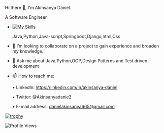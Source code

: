  Hi there 👋, I'm Akinsanya Daniel.
 
 
 A Software Engineer


-  [![My Skills](https://skillicons.dev/icons?i=java,python,html,css,js,postman,react,mysql,R)](https://skillicons.dev)

   Java,Python,Java-script,Springboot,Django,html,Css

- 👯 I’m looking to collaborate on a project to gain experience and broaden my knowledge.


- 💬 Ask me about Java,Python,OOP,Design Patterns and Test driven development


- 📫 How to reach me: 


  • LinkedIn: https://linkedin.com/in/akinsanya-daniel
  
  •  Twitter: @Akinsanyadanie2
  
  •  E-mail address: danielakinsanya665@gmail.com


[![trophy](https://github-profile-trophy.vercel.app/?username=dannyy2000&theme=nord)](https://github.com/dannyy2000/github-profile-trophy)

![Profile Views](https://komarev.com/ghpvc/?username=dannyy2000&color=brightgreen&style=flat-square)








